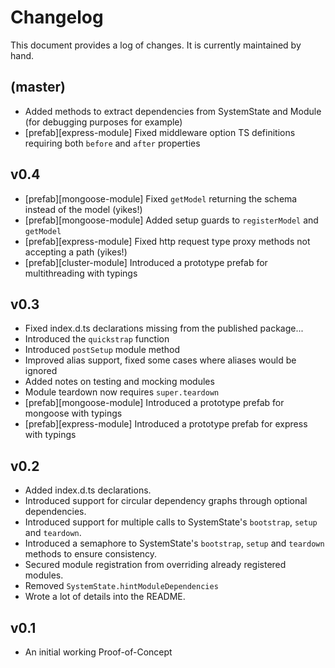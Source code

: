 # Changelog

This document provides a log of changes. It is currently maintained by hand.

## (master)

- Added methods to extract dependencies from SystemState and Module (for debugging purposes for example)
- [prefab][express-module] Fixed middleware option TS definitions requiring both `before` and `after` properties

## v0.4

- [prefab][mongoose-module] Fixed `getModel` returning the schema instead of the model (yikes!)
- [prefab][mongoose-module] Added setup guards to `registerModel` and `getModel`
- [prefab][express-module] Fixed http request type proxy methods not accepting a path (yikes!)
- [prefab][cluster-module] Introduced a prototype prefab for multithreading with typings

## v0.3

- Fixed index.d.ts declarations missing from the published package...
- Introduced the `quickstrap` function
- Introduced `postSetup` module method
- Improved alias support, fixed some cases where aliases would be ignored
- Added notes on testing and mocking modules
- Module teardown now requires `super.teardown`
- [prefab][mongoose-module] Introduced a prototype prefab for mongoose with typings
- [prefab][express-module] Introduced a prototype prefab for express with typings

## v0.2

- Added index.d.ts declarations.
- Introduced support for circular dependency graphs through optional dependencies.
- Introduced support for multiple calls to SystemState's `bootstrap`, `setup` and `teardown`.
- Introduced a semaphore to SystemState's `bootstrap`, `setup` and `teardown` methods to ensure consistency.
- Secured module registration from overriding already registered modules.
- Removed `SystemState.hintModuleDependencies`
- Wrote a lot of details into the README.

## v0.1

- An initial working Proof-of-Concept
